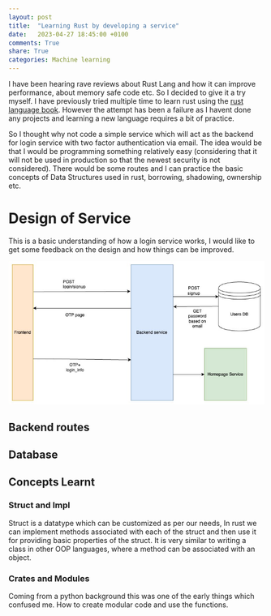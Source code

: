 ```yaml
---
layout: post
title:  "Learning Rust by developing a service"
date:   2023-04-27 18:45:00 +0100
comments: True
share: True
categories: Machine learning
---
```


I have been hearing rave reviews about Rust Lang and how it can improve performance, about memory safe code etc. So I decided to give it a try myself. I have previously tried multiple time to learn rust using the [rust language book](). However the attempt has been a failure as I havent done any projects and learning a new language requires a bit of practice. 

So I thought why not code a simple service which will act as the backend for login service with two factor authentication via email. The idea would be that I would be programming something relatively easy (considering that it will not be used in production so that the newest security is not considered). There would be some routes and I can practice the basic concepts of Data Structures used in rust, borrowing, shadowing, ownership etc. 

# Design of Service

This is a basic understanding of how a login service works, I would like to get some feedback on the design and how things can be improved. 

![Login Workflow](../ml/Login/login-workflow.jpg)

## Backend routes

## Database

## Concepts Learnt 

### Struct and Impl

Struct is a datatype which can be customized as per our needs, In rust we can implement methods associated with each of the struct and then use it for providing basic properties of the struct. It is very similar to writing a class in other OOP languages, where a method can be associated with an object. 

### Crates and Modules

Coming from a python background this was one of the early things which confused me. How to create modular code and use the functions. 